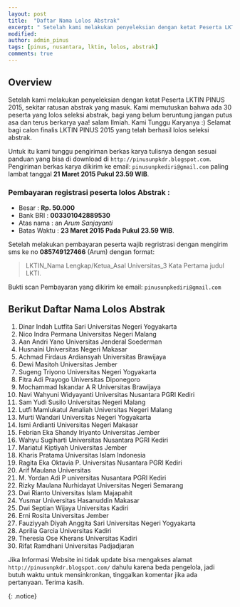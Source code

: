 ```yaml
---
layout: post
title:  "Daftar Nama Lolos Abstrak"
excerpt: " Setelah kami melakukan penyeleksian dengan ketat Peserta LKTIN PINUS 2015, sekitar ratusan abstrak yang masuk. Kami memutuskan bahwa ada 30 peserta yang lolos seleksi abstrak, bagi yang belum beruntung jangan putus asa dan terus berkarya."
modified: 
author: admin_pinus
tags: [pinus, nusantara, lktin, lolos, abstrak]
comments: true
---
```


## Overview

Setelah kami melakukan penyeleksian dengan ketat Peserta LKTIN PINUS 2015, sekitar ratusan abstrak yang masuk. Kami memutuskan bahwa ada 30 peserta yang lolos seleksi abstrak, bagi yang belum beruntung jangan putus asa dan terus berkarya yaa! salam Ilmiah. Kami Tunggu Karyanya :) Selamat bagi calon finalis LKTIN PINUS 2015 yang telah berhasil lolos seleksi abstrak.

Untuk itu kami tunggu pengiriman berkas karya tulisnya dengan sesuai panduan yang bisa di download di `http://pinusunpkdr.blogspot.com`. Pengiriman berkas karya dikirim ke email: `pinusunpkediri@gmail.com` paling lambat tanggal **21 Maret 2015 Pukul 23.59 WIB**.

### Pembayaran registrasi peserta lolos Abstrak :

- Besar 		: **Rp. 50.000** 
- Bank BRI 	 	: **003301042889530** 
- Atas nama  	: an *Arum Sanjayanti* 
- Batas Waktu 	: **23 Maret 2015 Pada Pukul 23.59 WIB**.

Setelah melakukan pembayaran peserta wajib regristrasi dengan mengirim sms ke no **085749127466** (Arum) dengan format: 

> LKTIN_Nama Lengkap/Ketua_Asal Universitas_3 Kata Pertama judul LKTI. 

Bukti scan Pembayaran yang dikirim ke email: `pinusunpkediri@gmail.com`

## Berikut Daftar Nama Lolos Abstrak

1. Dinar Indah Lutfita Sari Universitas Negeri Yogyakarta
1. Nico Indra Permana Universitas Negeri Malang
3. Aan Andri Yano Universitas Jenderal Soederman
4. Husnaini Universitas Negeri Makasar
5. Achmad Firdaus Ardiansyah Universitas Brawijaya
6. Dewi Masitoh Universitas Jember
7. Sugeng Triyono Universitas Negeri Yogyakarta
8. Fitra Adi Prayogo Universitas Diponegoro
9. Mochammad Iskandar A R Universitas Brawijaya
10. Navi Wahyuni Widyayanti Universitas Nusantara PGRI Kediri
11. Sam Yudi Susilo Universitas Negeri Malang
12. Lutfi Mamlukatul Amaliah Universitas Negeri Malang
13. Murti Wandari Universitas Negeri Yogyakarta
14. Ismi Ardianti Universitas Negeri Makasar
15. Febrian Eka Shandy Iriyanto Universitas Jember
16. Wahyu Sugiharti Universitas Nusantara PGRI Kediri
17. Mariatul Kiptiyah Universitas Jember
18. Kharis Pratama Universitas Islam Indonesia
19. Ragita Eka Oktavia P. Universitas Nusantara PGRI Kediri
20. Arif Maulana Universitas 
21. M. Yordan Adi P universitas Nusantara PGRI Kediri
22. Rizky Maulana Nurhidayat Universitas Negeri Semarang
23. Dwi Rianto Universitas Islam Majapahit
24. Yusmar Universitas Hasanuddin Makasar
25. Dwi Septian Wijaya Universitas Kadiri
26. Erni Rosita Universitas Jember
27. Fauziyyah Diyah Anggita Sari Universitas Negeri Yogyakarta
28. Aprilia Garcia Universitas Kadiri
29. Theresia Ose Kherans Universitas Kadiri
30. Rifat Ramdhani Universitas Padjadjaran

Jika Informasi Website ini tidak update bisa mengakses alamat `http://pinusunpkdr.blogspot.com/` dahulu karena beda pengelola, jadi butuh waktu untuk mensinkronkan, tinggalkan komentar jika ada pertanyaan. Terima kasih.

{: .notice}
